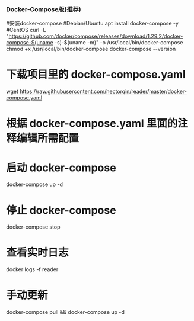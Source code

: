 ### Docker-Compose版(推荐)

#安装docker-compose
#Debian/Ubuntu
apt install docker-compose -y
#CentOS
curl -L "https://github.com/docker/compose/releases/download/1.29.2/docker-compose-$(uname -s)-$(uname -m)" -o /usr/local/bin/docker-compose
chmod +x /usr/local/bin/docker-compose
docker-compose --version

# 下载项目里的 docker-compose.yaml
wget https://raw.githubusercontent.com/hectorqin/reader/master/docker-compose.yaml
# 根据 docker-compose.yaml 里面的注释编辑所需配置
# 启动 docker-compose
docker-compose up -d

# 停止 docker-compose
docker-compose stop

# 查看实时日志
docker logs -f reader

# 手动更新
docker-compose pull && docker-compose up -d